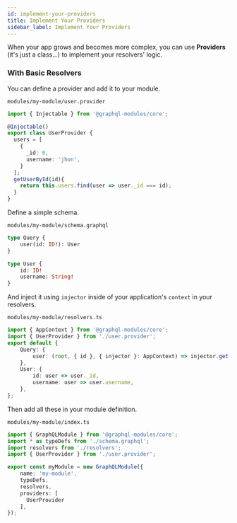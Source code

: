 ```yaml
---
id: implement-your-providers
title: Implement Your Providers
sidebar_label: Implement Your Providers
---
```


When your app grows and becomes more complex, you can use **Providers** (it's just a class...) to implement your resolvers' logic.

### With Basic Resolvers

You can define a provider and add it to your module.

`modules/my-module/user.provider`

```typescript
import { Injectable } from '@graphql-modules/core';

@Injectable()
export class UserProvider {
  users = [
    {
      _id: 0,
      username: 'jhon',
    }
  ];
  getUserById(id){
    return this.users.find(user => user._id === id);
  }
}
```

Define a simple schema.

`modules/my-module/schema.graphql`

```graphql
type Query {
    user(id: ID!): User
}

type User {
    id: ID!
    username: String!
}
```

And inject it using `injector` inside of your application's `context` in your resolvers.

`modules/my-module/resolvers.ts`

```typescript
import { AppContext } from '@graphql-modules/core';
import { UserProvider } from './user.provider';
export default {
    Query: {
        user: (root, { id }, { injector }: AppContext) => injector.get(UserProvider).getUserById(id), UserProvider),
    },
    User: {
        id: user => user._id,
        username: user => user.username,
    },
};
```

Then add all these in your module definition.

`modules/my-module/index.ts`

```typescript
import { GraphQLModule } from '@graphql-modules/core';
import * as typeDefs from './schema.graphql';
import resolvers from './resolvers';
import { UserProvider } from './user.provider';

export const myModule = new GraphQLModule({
    name: 'my-module',
    typeDefs,
    resolvers,
    providers: [
      UserProvider
    ],
});
```
